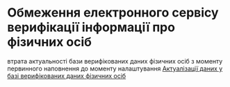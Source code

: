 # Обмеження електронного сервісу верифікації інформації про фізичних осіб

втрата актуальності бази верифікованих даних фізичних осіб з моменту первинного наповнення до моменту налаштування [Актуалізації даних у базі верифікованих даних фізичних осіб](actualization.md)